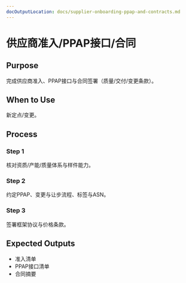 ```yaml
---
docOutputLocation: docs/supplier-onboarding-ppap-and-contracts.md
---
```


# 供应商准入/PPAP接口/合同

## Purpose

完成供应商准入、PPAP接口与合同签署（质量/交付/变更条款）。

## When to Use

新定点/变更。

## Process

### Step 1

核对资质/产能/质量体系与样件能力。

### Step 2

约定PPAP、变更与让步流程、标签与ASN。

### Step 3

签署框架协议与价格条款。

## Expected Outputs

- 准入清单
- PPAP接口清单
- 合同摘要
